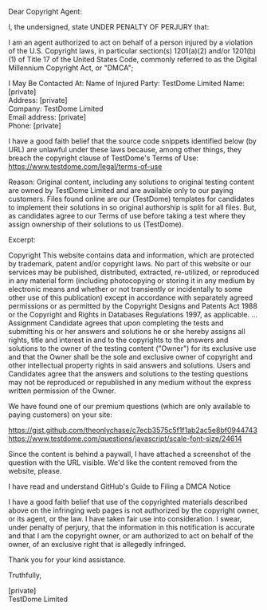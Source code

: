 Dear Copyright Agent:

I, the undersigned, state UNDER PENALTY OF PERJURY that:

I am an agent authorized to act on behalf of a person injured by a violation of the U.S. Copyright laws, in particular section(s) 1201(a)(2) and/or 1201(b)(1) of Title 17 of the United States Code, commonly referred to as the Digital Millennium Copyright Act, or "DMCA";

I May Be Contacted At:
Name of Injured Party: TestDome Limited
Name: [private]    
Address: [private]    
Company: TestDome Limited    
Email address: [private]    
Phone: [private]  

I have a good faith belief that the source code snippets identified below (by URL) are unlawful under these laws because, among other things, they breach the copyright clause of TestDome's Terms of Use:
https://www.testdome.com/legal/terms-of-use

Reason:
Original content, including any solutions to original testing content are owned by TestDome Limited and are available only to our paying customers.
Files found online are our (TestDome) templates for candidates to implement their solutions in so original authorship is split for all files. But, as candidates agree to our Terms of use before taking a test where they assign ownership of their solutions to us (TestDome).

Excerpt:

Copyright
This website contains data and information, which are protected by trademark, patent and/or copyright laws. No part of this website or our services may be published, distributed, extracted, re-utilized, or reproduced in any material form (including photocopying or storing it in any medium by electronic means and whether or not transiently or incidentally to some other use of this publication) except in accordance with separately agreed permissions or as permitted by the Copyright Designs and Patents Act 1988 or the Copyright and Rights in Databases Regulations 1997, as applicable.
...
Assignment
Candidate agrees that upon completing the tests and submitting his or her answers and solutions he or she hereby assigns all rights, title and interest in and to the copyrights to the answers and solutions to the owner of the testing content ("Owner") for its exclusive use and that the Owner shall be the sole and exclusive owner of copyright and other intellectual property rights in said answers and solutions. Users and Candidates agree that the answers and solutions to the testing questions may not be reproduced or republished in any medium without the express written permission of the Owner.

We have found one of our premium questions (which are only available to paying customers) on your site:

https://gist.github.com/theonlychase/c7ecb3575c5f1f1ab2ac5e8bf0944743
https://www.testdome.com/questions/javascript/scale-font-size/24614

Since the content is behind a paywall, I have attached a screenshot of the question with the URL visible.
We'd like the content removed from the website, please.

I have read and understand GitHub's Guide to Filing a DMCA Notice

I have a good faith belief that use of the copyrighted materials described above on the infringing web pages is not authorized by the copyright owner, or its agent, or the law. I have taken fair use into consideration.
I swear, under penalty of perjury, that the information in this notification is accurate and that I am the copyright owner, or am authorized to act on behalf of the owner, of an exclusive right that is allegedly infringed.


Thank you for your kind assistance.

Truthfully,

[private]  
TestDome Limited
